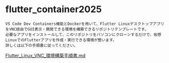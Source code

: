 # flutter_container2025

```
VS Code Dev Containers機能とDockerを用いて、Flutter LinuxデスクトップアプリをVNC経由でGUI表示・開発できる環境を構築できるリポジトリテンプレートです。
必要なアプリをインストールして、このリポジトリをパソコンにクローンするだけで、仮想LinuxでのFlutterアプリを作成・実行できる環境が整います。
詳しくは以下の手順書に従ってください。
```
[Flutter_Linux_VNC_環境構築手順書.md](./Flutter_Linux_VNC_環境構築手順書.md)